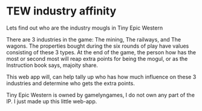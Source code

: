 # TEW industry affinity
Lets find out who are the industry mougls in Tiny Epic Western

There are 3 industries in the game: The mining, The railways, and The wagons. 
The properties bought during the six rounds of play have values consisting of these 3 types.
At the end of the game, the person how has the most or second most will reap extra points for being the mogul,
or as the Instruction book says, majoity share.

This web app will, can help tally up who has how much influence on these 3 industries and determine who gets the extra points.

Tiny Epic Western is owned by gamelyngames, I do not own any part of the IP. I just made up this little web-app.
